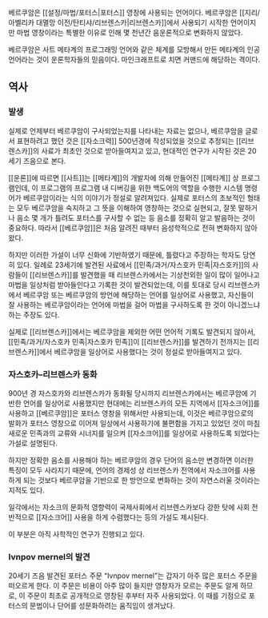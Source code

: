 베르쿠암은 [[설정/마법/포터스|포터스]] 영창에 사용되는 언어이다. 베르쿠암은 [[지리/아벨리카 대멸망 이전/탄티샤/리브렌스카|리브렌스카]]에서 사용되기 시작한 언어이지만 마법 영창이라는 특별한 이유로 인해 몇 천년간 음운론적으로 변화하지 않았다.

베르쿠암은 사트 메타계의 프로그래밍 언어와 같은 체계를 모방해서 만든 메타계의 인공언어라는 것이 운론학자들의 믿음이다. 마인크래프트로 치면 커맨드에 해당하는 격이다.

## 역사

### 발생

실제로 언제부터 베르쿠암이 구사되었는지를 나타내는 자료는 없으나, 베르쿠암을 글로서 표현하려고 했던 것은 [[자소크력]] 500년경에 작성되었을 것으로 추정되는 [[리브렌스카]]의 사료가 최초인 것으로 받아들여지고 있고, 현대적인 연구가 시작된 것은 20세기 즈음으로 본다.

[[운론]]에 따르면 [[사트]]는 [[메타계]]의 개발자에 의해 만들어진 [[메타계]] 상 프로그램인데, 이 프로그램의 프로그램 내 디버깅을 위한 백도어의 역할을 수행한 시스템 명령어가 베르쿠암이라는 식의 이야기가 정설로 알려져있다. 실제로 포터스의 초보적인 형태는 모두 베르쿠암을 숙지하고 그 뜻을 이해하여 영창하는 것으로 실현되고, 잘못 말하거나 음소 몇 개가 틀려도 포터스를 구사할 수 없는 등 음소를 정확히 알고 발음하는 것이 중요하다. 따라서 [[베르쿠암]]은 처음 알려진 때부터 음성학적으로 전혀 변화하지 않아왔다.

하지만 이러한 가설이 너무 신화에 기반하였기 때문에, 틀렸다고 주장하는 학자도 당연히 있다. 일례로 23세기에 발견된 사료에서 [[민족/과거/자스호카 민족|자스호카]]의 사람들이 [[리브렌스카]]를 발견했을 때 리브렌스카에서는 기상천외한 일이 많이 일어나고 마법을 일상처럼 받아들인다고 기록한 것이 발견되었는데, 이를 토대로 당시 리브렌스카에서 베르쿠암 또는 베르쿠암의 방언에 해당하는 언어를 일상어로 사용했고, 자신들이 잘 사용하는 베르쿠암이라는 언어에 마법을 걸어 마법을 구사하도록 한 것이 아니겠느냐 하는 주장도 있다.

실제로 [[리브렌스카]]에서는 베르쿠암을 제외한 어떤 언어적 기록도 발견되지 않아서, [[민족/과거/자스호카 민족|자스호카 민족]]이 [[리브렌스카]]를 발견하기 전까지는 [[리브렌스카]]에서 베르쿠암을 일상어로 사용했다는 것이 정설로 받아들여지고 있다.

### 자스호카–리브렌스카 동화

900년 경 자스호카와 리브렌스카가 동화될 당시까지 리브렌스카에서는 베르쿠암에 기반한 언어를 일상어로 사용했지만 현대에는 리브렌스카의 모든 지역에서 [[자소크어]]를 사용하고 [[베르쿠암]]은 포터스 영창을 위해서만 사용되는데, 이것은 베르쿠암으로의 발화가 포터스 영창으로 이어져 일상에서 사용하기에 불편함을 가지고 있었던 것이 마침 새로운 민족과의 교류와 시너지를 일으켜 [[자소크어]]를 일상어로 사용하도록 되었다는 가설로 설명된다.

하지만 정확한 음소를 사용해야 하는 베르쿠암의 경우 단어의 음소만 변경하면 이러한 특징이 모두 사라지기 때문에, 언어의 경제성 상 리브렌스카 전역에서 자소크어를 사용하게 되는 것보다 베르쿠암을 기반으로 한 방언으로 변화하는 것이 자연스러울 것이라는 지적도 있다.

일각에서는 자소크의 문화적 영향력이 국제사회에서 리브렌스카보다 강한 탓에 사회 전반적으로 [[자소크어]] 사용을 하게 수렴했다는 등의 가설도 제시된다.

이 부분은 아직 사학적인 연구가 진행되고 있다.

### Ivnpov mernel의 발견

20세기 즈음 발견된 포터스 주문 “Ivnpov mernel”는 갑자기 아주 많은 포터스 주문을 떠오르게 한다. 이 주문은 비용이 아주 많이 들지만 영창자가 모르는 주문도 알게 하므로, 이 주문이 최초로 공개적으로 영창된 후부터 자주 사용되었다. 이 때를 기점으로 포터스의 문법이나 단어를 성문화하려는 움직임이 생겨났다.